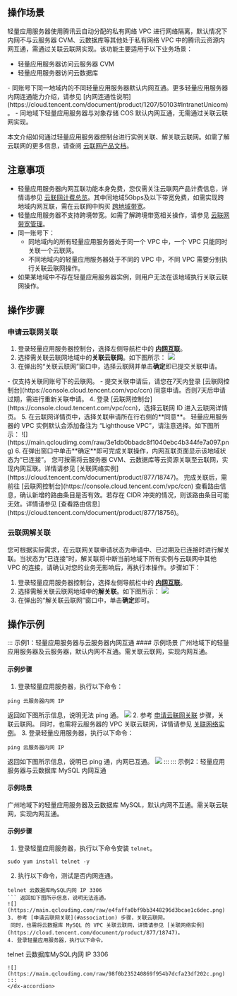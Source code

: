 ## 操作场景
轻量应用服务器使用腾讯云自动分配的私有网络 VPC 进行网络隔离，默认情况下内网不与云服务器 CVM、云数据库等其他处于私有网络 VPC 中的腾讯云资源内网互通，需通过关联云联网实现。该功能主要适用于以下业务场景：
 - 轻量应用服务器访问云服务器 CVM
 - 轻量应用服务器访问云数据库
 
<dx-alert infotype="explain" title="">
- 同账号下同一地域内的不同轻量应用服务器默认内网互通。更多轻量应用服务器内网连通能力介绍，请参见 [内网连通性说明](https://cloud.tencent.com/document/product/1207/50103#IntranetUnicom)。
- 同地域下轻量应用服务器与对象存储 COS 默认内网互通，无需通过关联云联网实现。
</dx-alert>

本文介绍如何通过轻量应用服务器控制台进行实例关联、解关联云联网。如需了解云联网的更多信息，请查阅 [云联网产品文档](https://cloud.tencent.com/document/product/877/18675)。

## 注意事项
- 轻量应用服务器内网互联功能本身免费，您仅需关注云联网产品计费信息，详情请参见 [云联网计费总览](https://cloud.tencent.com/document/product/877/18676)。其中同地域5Gbps及以下带宽免费，如需实现跨地域内网互联，需在云联网中购买 [跨地域带宽](https://cloud.tencent.com/document/product/877/49859)。
- 轻量应用服务器不支持跨境带宽。如需了解跨境带宽相关操作，请参见 [云联网带宽管理](https://cloud.tencent.com/document/product/877/49859)。
- 同一账号下：
  - 同地域内的所有轻量应用服务器处于同一个 VPC 中，一个 VPC 只能同时关联一个云联网。
  - 不同地域内的轻量应用服务器处于不同的 VPC 中，不同 VPC 需要分别执行关联云联网操作。
- 如果某地域中不存在轻量应用服务器实例，则用户无法在该地域执行关联云联网操作。

## 操作步骤

### 申请云联网关联[](id:association)
1. 登录轻量应用服务器控制台，选择左侧导航栏中的 <b>[内网互联](https://console.cloud.tencent.com/lighthouse/ccn/index)</b>。
2. 选择需关联云联网地域中的**关联云联网**。如下图所示：
![](https://main.qcloudimg.com/raw/03a8c49cbb7a543195bd2724d345ef6e.png)
3. 在弹出的“关联云联网”窗口中，选择云联网并单击**确定**即已提交关联申请。
<dx-alert infotype="notice" title="">
- 仅支持关联同账号下的云联网。
- 提交关联申请后，请您在7天内登录 [云联网控制台](https://console.cloud.tencent.com/vpc/ccn) 同意申请。否则7天后申请过期，需进行重新关联申请。
</dx-alert>
4. 登录 [云联网控制台](https://console.cloud.tencent.com/vpc/ccn)，选择云联网 ID 进入云联网详情页。
5. 在云联网详情页中，选择关联申请所在行右侧的**同意**。
轻量应用服务器的 VPC 实例默认会添加备注为 “Lighthouse VPC”，请注意选择。如下图所示：
![](https://main.qcloudimg.com/raw/3e1db0bbadc8f1040ebc4b344fe7a097.png)
6. 在弹出窗口中单击**确定**即可完成关联操作，内网互联页面显示该地域状态为“已连接”。
您可按需将云服务器 CVM、云数据库等云资源关联至云联网，实现内网互联。详情请参见 [关联网络实例](https://cloud.tencent.com/document/product/877/18747)。
<dx-alert infotype="notice" title="">
完成关联后，需前往 [云联网控制台](https://console.cloud.tencent.com/vpc/ccn) 查看路由信息，确认新增的路由条目是否有效。若存在 CIDR 冲突的情况，则该路由条目可能无效。详情请参见 [查看路由信息](https://cloud.tencent.com/document/product/877/18756)。
</dx-alert>



### 云联网解关联[](id:disassociate)
您可根据实际需求，在云联网关联申请状态为申请中、已过期及已连接时进行解关联。当状态为“已连接”时，解关联将中断当前地域下所有实例与云联网中其他 VPC 的连接，请确认对您的业务无影响后，再执行本操作。步骤如下：
1. 登录轻量应用服务器控制台，选择左侧导航栏中的 <b>[内网互联](https://console.cloud.tencent.com/lighthouse/ccn/index)</b>。 
2. 选择需解关联云联网地域中的**解关联**。如下图所示：
![](https://main.qcloudimg.com/raw/207bf661a8012710067faccfb1ed8fba.png)
3. 在弹出的“解关联云联网”窗口中，单击**确定**即可。

## 操作示例
<dx-accordion>
::: 示例1：轻量应用服务器与云服务器内网互通
#### 示例场景
广州地域下的轻量应用服务器及云服务器，默认内网不互通。需关联云联网，实现内网互通。

#### 示例步骤
 1. 登录轻量应用服务器，执行以下命令：
```
ping 云服务器内网 IP
```
返回如下图所示信息，说明无法 ping 通。
![](https://main.qcloudimg.com/raw/49e76f62b5f7ae7e6fb504bf92b842a7.png)
 2. 参考 [申请云联网关联](#association) 步骤，关联云联网。
 同时，也需将云服务器的 VPC 关联云联网，详情请参见 [关联网络实例](https://cloud.tencent.com/document/product/877/18747)。 
 3. 登录轻量应用服务器，执行以下命令：
```
ping 云服务器内网 IP
``` 
返回如下图所示信息，说明已 ping 通，内网已互通。
![](https://main.qcloudimg.com/raw/b487ec4b7ae4be87059bd13db2f5f9b4.png)
:::
::: 示例2：轻量应用服务器与云数据库 MySQL 内网互通
#### 示例场景
广州地域下的轻量应用服务器及云数据库 MySQL，默认内网不互通。需关联云联网，实现内网互通。

#### 示例步骤
1. 登录轻量应用服务器，执行以下命令安装 `telnet`。
```shell
sudo yum install telnet -y
```
2. 执行以下命令，测试是否内网连通。
```
telnet 云数据库MySQL内网 IP 3306
``` 返回如下图所示信息，说明无法连通。
![](https://main.qcloudimg.com/raw/e4faffa0bf9bb3448296d3bcae1c6dec.png)
3. 参考 [申请云联网关联](#association) 步骤，关联云联网。
 同时，也需将云数据库 MySQL 的 VPC 关联云联网，详情请参见 [关联网络实例](https://cloud.tencent.com/document/product/877/18747)。 
4. 登录轻量应用服务器，执行以下命令。
```
telnet 云数据库MySQL内网 IP 3306
``` 返回如下图所示信息，说明内网已互通。
![](https://main.qcloudimg.com/raw/98f0b235240869f954b7dcfa23df202c.png)
:::
</dx-accordion>
